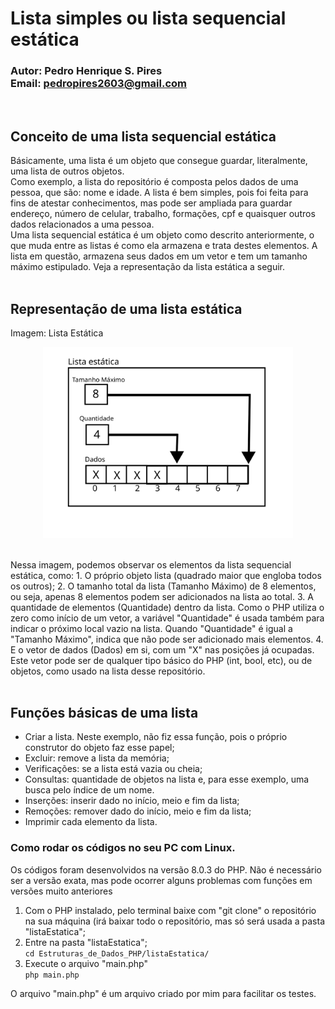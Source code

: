 # Lista simples ou lista sequencial estática
### Autor: Pedro Henrique S. Pires <br/>Email: pedropires2603@gmail.com
<br/>

## Conceito de uma lista sequencial estática
Básicamente, uma lista é um objeto que consegue guardar, literalmente,
uma lista de outros objetos.<br/>
Como exemplo, a lista do repositório é composta pelos dados de uma pessoa, que são: nome e idade. A lista é bem simples, pois foi feita para fins de atestar conhecimentos, mas pode ser ampliada para guardar endereço, número de celular, trabalho, formações, cpf e quaisquer outros dados relacionados a uma pessoa.<br/>
Uma lista sequencial estática é um objeto como descrito anteriormente, o que muda entre as listas é como ela armazena e trata destes elementos. A lista em questão, armazena seus dados em um vetor e tem um tamanho máximo estipulado. Veja a representação da lista estática a seguir.
<br/><br/>

## Representação de uma lista estática
Imagem: Lista Estática <br/>
<p  align="center"><img src="./imgs/lista.png" width="400"><br/><br/></p>
Nessa imagem, podemos observar os elementos da lista sequencial estática, como:
1. O próprio objeto lista (quadrado maior que engloba todos os outros);
2. O tamanho total da lista (Tamanho Máximo) de 8 elementos, ou seja, apenas 8 elementos podem ser adicionados na lista ao total.
3. A quantidade de elementos (Quantidade) dentro da lista. Como o PHP utiliza o zero como início de um vetor, a variável "Quantidade" é usada também para indicar o próximo local vazio na lista. Quando "Quantidade" é igual a "Tamanho Máximo", indica que não pode ser adicionado mais elementos.
4. E o vetor de dados (Dados) em si, com um "X" nas posições já ocupadas. Este vetor pode ser de qualquer tipo básico do PHP (int, bool, etc), ou de objetos, como usado na lista desse repositório.
<br/><br/>

## Funções básicas de uma lista
* Criar a lista. Neste exemplo, não fiz essa função, pois o próprio construtor do objeto faz esse papel;
* Excluir: remove a lista da memória;
* Verificações: se a lista está vazia ou cheia;
* Consultas: quantidade de objetos na lista e, para esse exemplo, uma busca pelo índice de um nome.
* Inserções: inserir dado no início, meio e fim da lista;
* Remoções: remover dado do início, meio e fim da lista;
* Imprimir cada elemento da lista.

### Como rodar os códigos no seu PC com Linux.
Os códigos foram desenvolvidos na versão 8.0.3 do PHP. Não é necessário ser a versão exata, mas pode ocorrer alguns problemas com funções em versões muito anteriores</br>
1. Com o PHP instalado, pelo terminal baixe com "git clone" o repositório na sua máquina (irá baixar todo o repositório, mas só será usada a pasta "listaEstatica";</br>
2. Entre na pasta "listaEstatica";</br>
`cd Estruturas_de_Dados_PHP/listaEstatica/`</br>
3. Execute o arquivo "main.php"</br>
`php main.php`</p>

O arquivo "main.php" é um arquivo criado por mim para facilitar os testes.</br>
